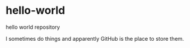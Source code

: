 # hello-world
hello world repository

I sometimes do things and apparently GitHub is the place to store them. 
